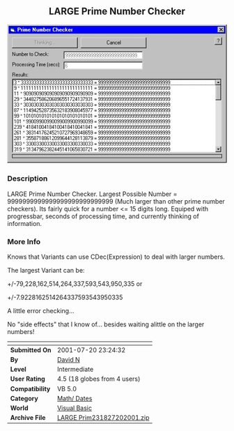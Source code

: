 ﻿<div align="center">

## LARGE Prime Number Checker

<img src="PIC20017202330546096.jpg">
</div>

### Description

LARGE Prime Number Checker. Largest Possible Number = 9999999999999999999999999999 (Much larger than other prime number checkers). Its fairly quick for a number <= 15 digits long. Equiped with progressbar, seconds of processing time, and currently thinking of information.
 
### More Info
 
Knows that Variants can use CDec(Expression) to deal with larger numbers.

The largest Variant can be:

+/-79,228,162,514,264,337,593,543,950,335 or

+/-7.9228162514264337593543950335

A little error checking...

No "side effects" that I know of... besides waiting alittle on the larger numbers!


<span>             |<span>
---                |---
**Submitted On**   |2001-07-20 23:24:32
**By**             |[David N](https://github.com/Planet-Source-Code/PSCIndex/blob/master/ByAuthor/david-n.md)
**Level**          |Intermediate
**User Rating**    |4.5 (18 globes from 4 users)
**Compatibility**  |VB 5\.0
**Category**       |[Math/ Dates](https://github.com/Planet-Source-Code/PSCIndex/blob/master/ByCategory/math-dates__1-37.md)
**World**          |[Visual Basic](https://github.com/Planet-Source-Code/PSCIndex/blob/master/ByWorld/visual-basic.md)
**Archive File**   |[LARGE Prim231827202001\.zip](https://github.com/Planet-Source-Code/david-n-large-prime-number-checker__1-25277/archive/master.zip)








